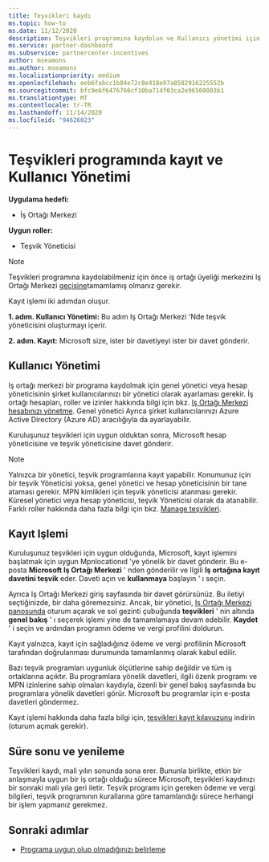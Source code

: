 ```yaml
---
title: Teşvikleri kaydı
ms.topic: how-to
ms.date: 11/12/2020
description: Teşvikleri programına kaydolun ve Kullanıcı yönetimi için gerekli rolleri atayın. Bu makale, kayıt işlemini açıklar.
ms.service: partner-dashboard
ms.subservice: partnercenter-incentives
author: mseamons
ms.author: mseamons
ms.localizationpriority: medium
ms.openlocfilehash: eeb6fabcc1b84e72c8e418e97a8582916225552b
ms.sourcegitcommit: bfc9e6f6476766cf10ba714f03ca2e96560003b1
ms.translationtype: MT
ms.contentlocale: tr-TR
ms.lasthandoff: 11/14/2020
ms.locfileid: "94626023"
---
```

# <a name="enrollment-and-user-management-in-the-incentives-program"></a>Teşvikleri programında kayıt ve Kullanıcı Yönetimi

**Uygulama hedefi:**

- İş Ortağı Merkezi

**Uygun roller:**

- Teşvik Yöneticisi

>[!NOTE]
>Teşvikleri programına kaydolabilmeniz için önce iş ortağı üyeliği merkezini Iş Ortağı Merkezi [geçişine](prepare-pmc-pc-migration.md)tamamlamış olmanız gerekir.

Kayıt işlemi iki adımdan oluşur.

**1. adım. Kullanıcı Yönetimi:** Bu adım Iş Ortağı Merkezi 'Nde teşvik yöneticisini oluşturmayı içerir.

**2. adım. Kayıt:** Microsoft size, ister bir davetiyeyi ister bir davet gönderir.

## <a name="user-management"></a>Kullanıcı Yönetimi

Iş ortağı merkezi bir programa kaydolmak için genel yönetici veya hesap yöneticisinin şirket kullanıcılarınızı bir yönetici olarak ayarlaması gerekir. İş ortağı hesapları, roller ve izinler hakkında bilgi için bkz. [Iş Ortağı Merkezi hesabınızı yönetme](partner-center-account-setup.md). Genel yönetici Ayrıca şirket kullanıcılarınızı Azure Active Directory (Azure AD) aracılığıyla da ayarlayabilir.

Kuruluşunuz teşvikleri için uygun olduktan sonra, Microsoft hesap yöneticisine ve teşvik yöneticisine davet gönderir.

>[!NOTE]
>Yalnızca bir yönetici, teşvik programlarına kayıt yapabilir. Konumunuz için bir teşvik Yöneticisi yoksa, genel yönetici ve hesap yöneticisinin bir tane ataması gerekir. MPN kimlikleri için teşvik yöneticisi atanması gerekir. Küresel yönetici veya hesap yöneticisi, teşvik Yöneticisi olarak da atanabilir. Farklı roller hakkında daha fazla bilgi için bkz. [Manage teşvikleri](permissions-overview.md#manage-incentives).

## <a name="enrollment-process"></a>Kayıt Işlemi

Kuruluşunuz teşvikleri için uygun olduğunda, Microsoft, kayıt işlemini başlatmak için uygun Mpnlocationıd 'ye yönelik bir davet gönderir. Bu e-posta **Microsoft Iş Ortağı Merkezi** ' nden gönderilir ve Ilgili **Iş ortağına kayıt davetini teşvik** eder. Daveti açın ve **kullanmaya** başlayın ' ı seçin.

Ayrıca Iş Ortağı Merkezi giriş sayfasında bir davet görürsünüz. Bu iletiyi seçtiğinizde, bir daha göremezsiniz. Ancak, bir yönetici, [Iş Ortağı Merkezi panosunda](https://partner.microsoft.com/dashboard/) oturum açarak ve sol gezinti çubuğunda **teşvikleri** ' nin altında **genel bakış** ' ı seçerek işlemi yine de tamamlamaya devam edebilir. **Kaydet** ' i seçin ve ardından programın ödeme ve vergi profilini doldurun.

Kayıt yalnızca, kayıt için sağladığınız ödeme ve vergi profilinin Microsoft tarafından doğrulanması durumunda tamamlanmış olarak kabul edilir.

Bazı teşvik programları uygunluk ölçütlerine sahip değildir ve tüm iş ortaklarına açıktır. Bu programlara yönelik davetleri, ilgili özenk programı ve MPN izinlerine sahip olmaları kaydıyla, özenli bir genel bakış sayfasında bu programlara yönelik davetleri görür. Microsoft bu programlar için e-posta davetleri göndermez.

Kayıt işlemi hakkında daha fazla bilgi için, [teşvikleri kayıt kılavuzunu](https://partner.microsoft.com/resources/detail/partner-center-incentives-enrollment-pdf) indirin (oturum açmak gerekir).

## <a name="expiration-and-renewal"></a>Süre sonu ve yenileme

Teşvikleri kaydı, mali yılın sonunda sona erer. Bununla birlikte, etkin bir anlaşmayla uygun bir iş ortağı olduğu sürece Microsoft, teşvikleri kaydınızı bir sonraki mali yıla geri iletir. Teşvik programı için gereken ödeme ve vergi bilgileri, teşvik programının kurallarına göre tamamlandığı sürece herhangi bir işlem yapmanız gerekmez.

## <a name="next-steps"></a>Sonraki adımlar

- [Programa uygun olup olmadığınızı belirleme](incentives-determined-your-program-eligibility.md)
